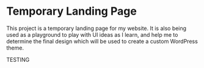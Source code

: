 # Temporary Landing Page

This project is a temporary landing page for my website. It is also being used as a playground to play with UI ideas as I learn, and help me to determine the final design which will be used to create a custom WordPress theme.

TESTING
